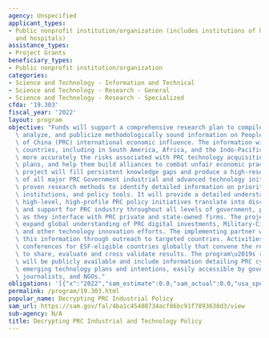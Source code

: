 ```yaml
---
agency: Unspecified
applicant_types:
- Public nonprofit institution/organization (includes institutions of higher education
  and hospitals)
assistance_types:
- Project Grants
beneficiary_types:
- Public nonprofit institution/organization
categories:
- Science and Technology - Information and Technical
- Science and Technology - Research - General
- Science and Technology - Research - Specialized
cfda: '19.303'
fiscal_year: '2022'
layout: program
objective: "Funds will support a comprehensive research plan to compile, categorize,\
  \ analyze, and publicize methodologically sound information on People\u2019s Republic\
  \ of China (PRC) international economic influence. The information will allow developing\
  \ countries, including in South America, Africa, and the Indo-Pacific, to assess\
  \ more accurately the risks associated with PRC technology acquisition and deployment\
  \ plans, and help them build alliances to combat unfair economic practices. This\
  \ project will fill persistent knowledge gaps and produce a high-resolution map\
  \ of all major PRC Government industrial and advanced technology initiatives, using\
  \ proven research methods to identify detailed information on priorities, implementing\
  \ institutions, and policy tools. It will provide a detailed understanding of how\
  \ high-level, high-profile PRC policy initiatives translate into discrete actions\
  \ and support for PRC industry throughout all levels of government, particularly\
  \ as they interface with PRC private and state-owned firms. The project will significantly\
  \ expand global understanding of PRC digital investments, Military-Civil Fusion,\
  \ and other technology innovation efforts. The implementing partner will provide\
  \ this information through outreach to targeted countries. Activities may include\
  \ conferences for ESF-eligible countries globally that convene the research teams\
  \ to share, evaluate and cross validate results. The program\u2019s research outputs\
  \ will be publicly available and include information detailing PRC cyber, ICT, and\
  \ emerging technology plans and intentions, easily accessible by governments, academics,\
  \ journalists, and NGOs."
obligations: '[{"x":"2022","sam_estimate":0.0,"sam_actual":0.0,"usa_spending_actual":0.0},{"x":"2023","sam_estimate":0.0,"sam_actual":0.0,"usa_spending_actual":0.0},{"x":"2024","sam_estimate":0.0,"sam_actual":0.0,"usa_spending_actual":0.0}]'
permalink: /program/19.303.html
popular_name: Decrypting PRC Industrial Policy
sam_url: https://sam.gov/fal/4ba1c45408734acf86bc91f7893638d3/view
sub-agency: N/A
title: Decrypting PRC Industrial and Technology Policy
---
```


